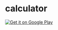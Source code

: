 # calculator
<a href="https://play.google.com/store/apps/details?id=info.hugoyu.calculator.android&utm_source=global_co&utm_medium=prtnr&utm_content=Mar2515&utm_campaign=PartBadge&pcampaignid=MKT-Other-global-all-co-prtnr-py-PartBadge-Mar2515-1"><img alt="Get it on Google Play" src="https://play.google.com/intl/en_us/badges/images/generic/en-play-badge.png" /></a>
